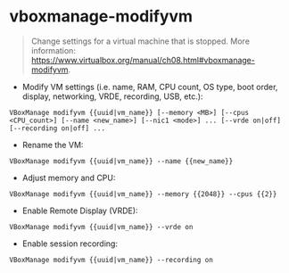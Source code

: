 # vboxmanage-modifyvm

> Change settings for a virtual machine that is stopped.
> More information: <https://www.virtualbox.org/manual/ch08.html#vboxmanage-modifyvm>.

- Modify VM settings (i.e. name, RAM, CPU count, OS type, boot order, display, networking, VRDE, recording, USB, etc.):

`VBoxManage modifyvm {{uuid|vm_name}} [--memory <MB>] [--cpus <CPU_count>] [--name <new_name>] [--nic1 <mode>] ... [--vrde on|off] [--recording on|off] ...`

- Rename the VM:

`VBoxManage modifyvm {{uuid|vm_name}} --name {{new_name}}`

- Adjust memory and CPU:

`VBoxManage modifyvm {{uuid|vm_name}} --memory {{2048}} --cpus {{2}}`

- Enable Remote Display (VRDE):

`VBoxManage modifyvm {{uuid|vm_name}} --vrde on`

- Enable session recording:

`VBoxManage modifyvm {{uuid|vm_name}} --recording on`
